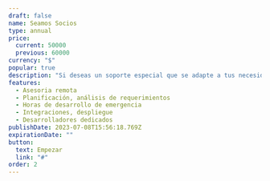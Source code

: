 ```yaml
---
draft: false
name: Seamos Socios
type: annual
price:
  current: 50000
  previous: 60000
currency: "$"
popular: true
description: "Si deseas un soporte especial que se adapte a tus necesidades especificas, podemos ayudarte con:"
features:
  - Asesoria remota
  - Planificación, análisis de requerimientos
  - Horas de desarrollo de emergencia
  - Integraciones, despliegue
  - Desarrolladores dedicados
publishDate: 2023-07-08T15:56:18.769Z
expirationDate: ""
button:
  text: Empezar
  link: "#"
order: 2
---
```

